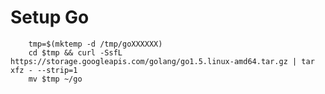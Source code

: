 # Setup Go

		tmp=$(mktemp -d /tmp/goXXXXXX)
		cd $tmp && curl -SsfL https://storage.googleapis.com/golang/go1.5.linux-amd64.tar.gz | tar xfz - --strip=1
		mv $tmp ~/go
